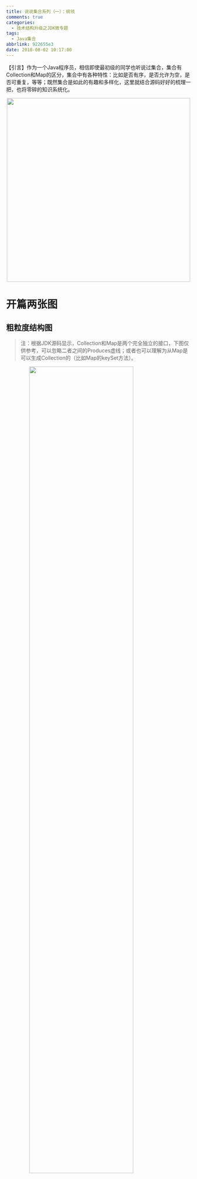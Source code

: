 ```yaml
---
title: 说说集合系列（一）：纲领
comments: true
categories:
  - 技术结构升级之JDK微专题
tags:
  - Java集合
abbrlink: 922655e3
date: 2018-08-02 10:17:00
---
```

【引言】作为一个Java程序员，相信即使最初级的同学也听说过集合，集合有Collection和Map的区分，集合中有各种特性：比如是否有序，是否允许为空，是否可重复，等等；既然集合是如此的有趣和多样化，这里就结合源码好好的梳理一把，也将零碎的知识系统化。
<div align=center><img src="/img/public/000015.jpg" width="500"/></div>
<!-- more -->

# 开篇两张图

## 粗粒度结构图
> 注：根据JDK源码显示，Collection和Map是两个完全独立的接口，下图仅供参考，可以忽略二者之间的Produces虚线；或者也可以理解为从Map是可以生成Collection的（比如Map的keySet方法）。

<img style="clear: both;display: block;margin:auto;" src="/img/2018/2018-08-02-07.jpg" width="75%">

## 细粒度结构图
> 注：感谢Github的zxiaofan同学对集合结构的整理和分享（建议用新标签页打开放大查看）

<img style="clear: both;display: block;margin:auto;" src="/img/2018/2018-08-02-08.jpg" width="88%">

# 集合是什么？
&emsp;&emsp;Java集合类存放于 java.util 包中，是一个用来存放对象的容器。
1. 集合只能存放对象。比如你存一个 int 型数据 1放入集合中，其实它是自动转换成 Integer 类后存入的。
2. 集合存放的是多个对象的引用，对象本身还是放在堆内存中。
3. 集合可以存放不同类型，不限数量的数据类型。

# 关于Collection
&emsp;&emsp;Collection是最基本的集合接口之一，一个Collection代表一组Object，即Collection的元素（Elements）。一些Collection允许相同的元素而另一些不行；一些能排序而另一些不行。Java SDK不提供直接继承自Collection的类，Java SDK提供的类都是继承自Collection的“子接口”如List和Set。

# 关于Map
&emsp;&emsp;Map接口储存一组成对的键-值对象，提供key（键）到value（值）的映射，Map中的key不要求有序，不允许重复。value同样不要求有序，但可以重复。最常见的Map实现类是HashMap，他的储存方式是哈希表，优点是查询指定元素效率高。
&emsp;&emsp;Map接口提供了将键映射到集合的对象,一个映射不能包含重复的键.每个键最多只能映射到一个值.Map接口中同样提供了集合的常用方法,如clear()方法,isEmpty()方法,Size()方法等.

# 关于Iterator
&emsp;&emsp;Iterator，译名一般称作迭代器，它是Java的Collection类集合的顶层接口（Map系列本身是不实现该接口的）。
```java
/* ......
 * @see Collection
 * @see ListIterator
 * @see Iterable
 * @since 1.2
 */
public interface Iterator<E> {

    /**
     * 是否还有下一个元素？
     */
    boolean hasNext();

    /**
     * 返回下一个元素
     */
    E next();

    /**
     * 移除迭代器当前对应的元素（不使用迭代器做remove的话，会出现Exception，可能是IllegalStateException、UnsupportedOperationException）
     */
    default void remove() {
        throw new UnsupportedOperationException("remove");
    }

    /**
     * 类似于list的foreach操作，用于通过迭代器直接遍历元素的
     * @since 1.8
     */
    default void forEachRemaining(Consumer<? super E> action) {
        Objects.requireNonNull(action);
        while (hasNext())
            action.accept(next());
    }
}
```

# Iterator和Iterable
&emsp;&emsp;通过分析Collection的源码定义可以发现，Collection并未实现Iterator接口，而是继承了Iterable这个接口；那这二者有何区别呢？
```java
public interface Collection<E> extends Iterable<E> {
```

&emsp;&emsp;稍微往后看一看，你会发现Iterable的内部实现中，已经封装了 Iterator 的获取方法了；所以只要实现了Iterable接口的类，就可以很轻松的通过obj.iterator();获取到迭代器Iterator了。
```java
public interface Iterable<T> {
    /**
     * Returns an iterator over elements of type {@code T}.
     *
     * @return an Iterator.
     */
    Iterator<T> iterator();
```